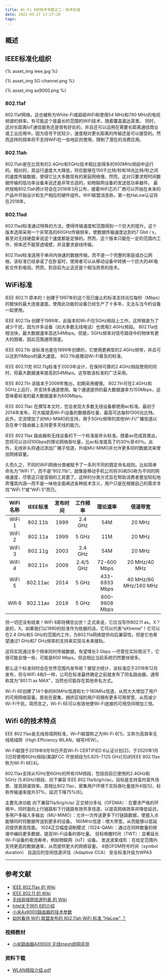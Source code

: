 ```yaml
---
title: Wi-Fi 6的技术专题之二：技术标准
date: 2022-03-27 17:27:29
tags:
---
```


## 概述

## IEEE标准化组织

{% asset_img ieee.jpg %}

{% asset_img 5G-channel.png %}

{% asset_img ax9000.png %}



### 802.11af

802.11af网络，这也被称为White-Fi或超级WiFi和使用54 MHz和790 MHz的电视频谱的频率。有可能这个是最长的范围的WiFi技术，随着覆盖面达英里。
同时，这对长距离IoT通信服务还是很有好处的，并且还可以运用在需要长距离通信商业或工业应用中。因为信号干扰较少，速度相对更长距离的传输还是可以接受的。然而这样的频率将不支持WiFi在一些地区的使用，限制了潜在的消费应用。

### 802.11ah

802.11ah是在比现有的2.4GHz和5GHz技术相比低得多的900MHz频段中运行的。相对的，其运行速度大大降低，将仅能够在150千比特/秒和18兆比特/秒之间的速度传输数据，使得它比大多数现有的家庭网络慢。然而，这对只要求短时间数据传输的低功率设备来说还是非常合适的，如物联网设备的发送低功率器件。
最终规格802.11ah预计将会在2016年3月公布，接着WiFi芯片厂商可以开始在未来的产品中开始设计和生产相应的硬件组件。WiFi联盟消息称，第一批HaLow认证将在2018年。

### 802.11ad

802.11ad标准通过特殊的方法，使得传输速度和范围得到一个巨大的提升。这个版本选择采用一个非常高的60GHz传输频率，使数据传输速度达到约7 Gbit / s，甚至对无线硬盘来说这个速度都是足够的。然而，这个版本只能在一定的范围内工作，频率还不能穿透墙壁，并且要求直线传输。

802.11ad标准适用于单间内快速的数据传输，而不是一个完整的家庭或办公网络。该标准已经承诺了在卧室时，使用者可以从移动设备中转换一个巨大的4K电影文件到电视。然而，到目前为止这还是个相当昂贵的技术。

## WiFi标准

IEEE 802.11
原本的！创建于1997年的这个现已废止的标准支持兆位每秒（Mbps）的极快的最大连接速度。使用此功能的设备已经生产了十多年，无法与当今的设备一起使用。

IEEE 802.11a
创建于1999年，此版本的Wi-Fi在5GHz频段上工作。这样做是为了减少干扰，因为许多设备（如大多数无线电话）也使用2.4GHz频段。 802.11a也相当快，最大数据速率高达54Mbps。但是，5GHz频率对信号路径中的物体有更大的困难，因此范围通常很差。

IEEE 802.11b
该标准也是在1999年创建的，它使用更典型的2.4GHz频带，并且可以达到11Mbps的最大速度。 802.11b是推动Wi-Fi普及的标准。

IEEE 802.11克
802.11g标准于2003年设计，在保持可靠的2.4GHz频段使用的同时，将最大数据速率提高到54Mbps。这导致该标准的广泛采用。

IEEE 802.11n
该版本于2009年推出，初期采用缓慢。 802.11n可在2.4GHz和5GHz上运行，并支持多通道使用。每个通道提供的最大数据速率为150Mbps，这意味着标准的最大数据速率为600Mbps。

IEEE 802.11ac
在撰写本文时，您会发现大多数无线设备都使用ac标准。最初于2014年发布，可大幅提高Wi-Fi设备的数据吞吐量，最高可达每秒1300兆比特。此外，交流增加了对MU-MIMO的支持，用于5GHz频带的其他Wi-Fi广播信道以及在单个路由器上支持更多天线的能力。

IEEE 802.11ax
路由器和无线设备的下一个标准是斧头标准。随着ax完成其推出，您将可以访问10Gbps的理论网络吞吐量，比ac标准提高了约30％至40％。此外，无线斧头将通过添加广播子信道，升级MU-MIMO并允许更多同时数据流来增加网络容量。



久而久之，不同的WiFi网络分类被赋予了一系列不同的既定命名规则。比如简单命名为“WiFi 1”，而不是“802.11b”。就像是移动手机公司将3G和5G称为不同的网络速度，尽管这只是营销的工具罢了。这样的分类方式旨在帮助消费者更加轻松地弄懂其内涵—而不是一味地全面阐述各种技术含义，用户只是在根据自己的需求寻找“WiFi 1”或“WiFi 5”而已。

|WiFi名称|IEEE标准|发布时间|工作频率|理论速率|信道带宽|
|:-:|:-:|:-:|:-:|:-:|:-:|
|WiFi 1|802.11b|1999|2.4 GHz|54M|20 MHz|
|WiFi 2|802.11a|1999|5 GHz|11M|20 MHz|
|WiFi 3|802.11g|2003|2.4 GHz|54M|20 MHz|
|WiFi 4|802.11n|2009|2.4/5 GHz|72-600 Mbps|20 MHz/40 MHz|
|WiFi 5|802.11ac|2014|5 GHz|433-6933 Mbps|40 MHz/80 MHz/160 MHz|
|Wifi 6|802.11ax|2018|5 GHz|600–9608 Mbps||

但一切还没有结束！WiFi 6即将横空出世！正式来说，它应当写作802.11 ax。X？是的，X。如果我们以1990的标准作为依据的话，它可以代表“eXtreme”！它可以在2.4 GHz和5 GHz的范围内工作，为802.11a网络提供向后兼容性。但是它也希望通过1 GHz和7 GHz频率的支持来实现与未来接轨。

这将实现通过多个频率同时传输数据，有望增长3 Gbps —尽管在实际情况下，它很可能会慢一些，可能是600 Mbps。但这相比当前系统仍然要快很多。

那么这个标准何时会在世界范围内发布呢？据官方统计，该标准应于2018年12月发布，但与WiFi 4和5一样，公司在标准最终确定之前就发布了同名路由器，通常称其为“801.11 ax MAX”，当然也可能存在其他命名方式。

Wi-Fi 6E创建了14个新的80MHz信道和七个160Mhz信道，从而大大增加了用户的可用网络容量。那些在密集，拥挤区域的用户将拥有更多可用带宽，从而减少Wi-Fi干扰。简而言之，Wi-Fi 6E可以有效地使Wi-Fi连接的可用空间增加三倍。

## Wifi 6的技术特点

EEE 802.11ax是无线局域网标准，Wi-Fi联盟称之为Wi-Fi 6[1]，又称为高效率无线局域网（High Efficiency WLAN，缩写HEW）。

Wi-Fi联盟于2019年9月16日开启Wi-Fi CERTIFIED 6认证计划[2]，于2020年1月3日将使用6GHz频段(美国FCC 开放频段为5.925–7.125 GHz[3])的IEEE 802.11ax称为Wi-Fi 6E[4]。

802.11ax支持从1GHz至6GHz的所有ISM频段，包括目前已使用的2.4GHz和5GHz (5.8GHz)频段，向下兼容 IEEE 802.11a/b/g/n/ac。目标是支持室内室外场景、提高频谱效率。其相比802.11ac，密集用户环境下实际吞吐量提升4倍[5]，标称传输速率提升37%，延迟下降75%[6]。

主要先进功能
向下兼容11a/b/g/n/ac
正交频分多址（OFDMA）：在要求严格的环境中，同时面向上行链路和下行链路有效共享信道，以提高网络效率并降低延迟。
多用户多输入多输出（MU-MIMO）：允许一次传送更多下行链路数据，使接入点能够同时将数据传送到更多的设备。
160MHz信道：增大带宽，从而能够以低延迟提供更高性能。
1024正交幅度调制模式（1024-QAM）：通过在同样数量的频谱中编码更多数据，提高Wi-Fi设备的吞吐量。
目标唤醒时间（TWT）：显著延长Wi-Fi设备的电池寿命，例如物联网（IoT）设备。
发送波束成形：在给定范围内支持更高的数据速率，从而提供更大的网络容量。
4倍OFDM符号时间（symbol duration）
自适应的空闲信道评估（Adaptive CCA）
安全标准升级为WPA3

---

## 参考文献

- [IEEE 802.11ax 的 Wiki](https://zh.wikipedia.org/wiki/IEEE_802.11ax)
- [IEEE 802.11 的 Wiki](https://zh.wikipedia.org/wiki/IEEE_802.11)
- [无线局域网信道列表 的 Wiki](https://zh.wikipedia.org/wiki/%E6%97%A0%E7%BA%BF%E5%B1%80%E5%9F%9F%E7%BD%91%E4%BF%A1%E9%81%93%E5%88%97%E8%A1%A8)
- [Intel关于Wifi 6的介绍](https://www.intel.cn/content/www/cn/zh/gaming/resources/wifi-6.html)
- [小米Ax9000路由器的技术参数](https://www.mi.com/mirouter/ax9000/specs)
- [如何看待 WiFi 联盟发布的 802.11ah WiFi 标准 “HaLow” ？](https://www.zhihu.com/question/39183519/answer/1156959383)

### 视频教材

- [小米路由器AX9000 无线mesh组网评测](https://www.ixigua.com/6900819345442603524?id=6958306910969791012&logTag=0781892ee341492262db)

### 资料下载

- [WLAN频段介绍.pdf](WLAN频段介绍.pdf)